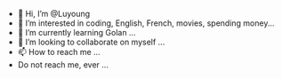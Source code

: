 - 👋 Hi, I’m @Luyoung
- 👀 I’m interested in coding, English, French, movies, spending money...
- 🌱 I’m currently learning Golan ...
- 💞️ I’m looking to collaborate on myself ...
- 📫 How to reach me ...
- Do not reach me, ever ...
<!---
Luyoung0001/Luyoung0001 is a ✨ special ✨ repository because its `README.md` (this file) appears on your GitHub profile.
You can click the Preview link to take a look at your changes.
--->
